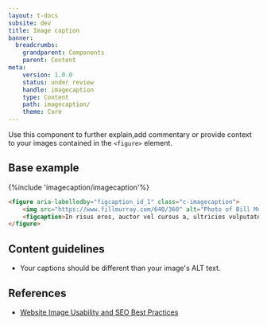```yaml
---
layout: t-docs
subsite: dev
title: Image caption
banner:
  breadcrumbs:
    grandparent: Components
    parent: Content
meta:
    version: 1.0.0
    status: under review
    handle: imagecaption
    type: Content
    path: imagecaption/
    theme: Core
---
```

Use this component to further explain,add commentary or provide context to your images contained in the `<figure>` element.

## Base example

{%include 'imagecaption/imagecaption'%}

```html
<figure aria-labelledby="figcaption_id_1" class="c-imagecaption">
	<img src="https://www.fillmurray.com/640/360" alt="Photo of Bill Murray">
	<figcaption>In risus eros, auctor vel cursus a, ultricies vulputate massa. Sed sollicitudin augue id risus lacinia, placerat euismod sapien blandit.</figcaption>
</figure>
```
## Content guidelines

- Your captions should be different than your image's ALT text.

## References

- [Website Image Usability and SEO Best Practices](https://usabilitygeek.com/website-image-usability-and-seo-best-practices/)
